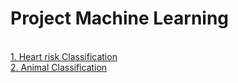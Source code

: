 # Project Machine Learning
  <br>[1. Heart risk Classification](../fileproject/ML_Project/ML_Project(1).pdf)
  <br>[2. Animal Classification](../fileproject/ML_Project/ML_Project(2).pdf)
